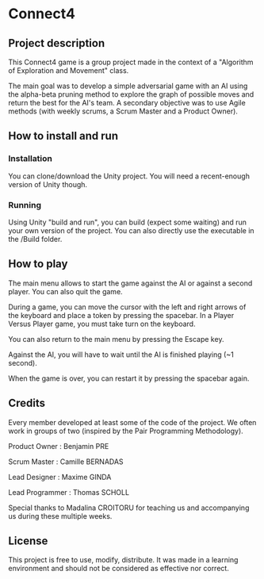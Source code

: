 # Connect4

## Project description

This Connect4 game is a group project made in the context of a "Algorithm of Exploration and Movement" class.

The main goal was to develop a simple adversarial game with an AI using the alpha-beta pruning method to explore the graph of possible moves and return the best for the AI's team. A secondary objective was to use Agile methods (with weekly scrums, a Scrum Master and a Product Owner).

## How to install and run

### Installation

You can clone/download the Unity project. You will need a recent-enough version of Unity though.

### Running

Using Unity "build and run", you can build (expect some waiting) and run your own version of the project.
You can also directly use the executable in the /Build folder.

## How to play

The main menu allows to start the game against the AI or against a second player. You can also quit the game.

During a game, you can move the cursor with the left and right arrows of the keyboard and place a token by pressing the spacebar. In a Player Versus Player game, you must take turn on the keyboard.

You can also return to the main menu by pressing the Escape key.

Against the AI, you will have to wait until the AI is finished playing (~1 second).

When the game is over, you can restart it by pressing the spacebar again.

## Credits

Every member developed at least some of the code of the project. We often work in groups of two (inspired by the Pair Programming Methodology).

Product Owner : Benjamin PRE

Scrum Master : Camille BERNADAS

Lead Designer : Maxime GINDA

Lead Programmer : Thomas SCHOLL


Special thanks to Madalina CROITORU for teaching us and accompanying us during these multiple weeks.

## License

This project is free to use, modify, distribute. It was made in a learning environment and should not be considered as effective nor correct.
